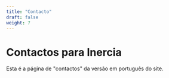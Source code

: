 ```yaml
---
title: "Contacto"
draft: false
weight: 7
---
```


# Contactos para Inercia

Esta é a página de "contactos" da versão em português do site.
